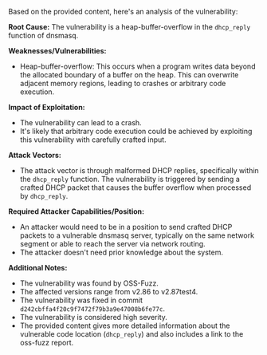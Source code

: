 Based on the provided content, here's an analysis of the vulnerability:

**Root Cause:**
The vulnerability is a heap-buffer-overflow in the `dhcp_reply` function of dnsmasq.

**Weaknesses/Vulnerabilities:**
- Heap-buffer-overflow: This occurs when a program writes data beyond the allocated boundary of a buffer on the heap. This can overwrite adjacent memory regions, leading to crashes or arbitrary code execution.

**Impact of Exploitation:**
- The vulnerability can lead to a crash.
- It's likely that arbitrary code execution could be achieved by exploiting this vulnerability with carefully crafted input.

**Attack Vectors:**
- The attack vector is through malformed DHCP replies, specifically within the `dhcp_reply` function. The vulnerability is triggered by sending a crafted DHCP packet that causes the buffer overflow when processed by `dhcp_reply`.

**Required Attacker Capabilities/Position:**
- An attacker would need to be in a position to send crafted DHCP packets to a vulnerable dnsmasq server, typically on the same network segment or able to reach the server via network routing.
- The attacker doesn't need prior knowledge about the system.

**Additional Notes:**
- The vulnerability was found by OSS-Fuzz.
- The affected versions range from v2.86 to v2.87test4.
- The vulnerability was fixed in commit `d242cbffa4f20c9f7472f79b3a9e47008b6fe77c`.
- The vulnerability is considered high severity.
- The provided content gives more detailed information about the vulnerable code location (`dhcp_reply`) and also includes a link to the oss-fuzz report.